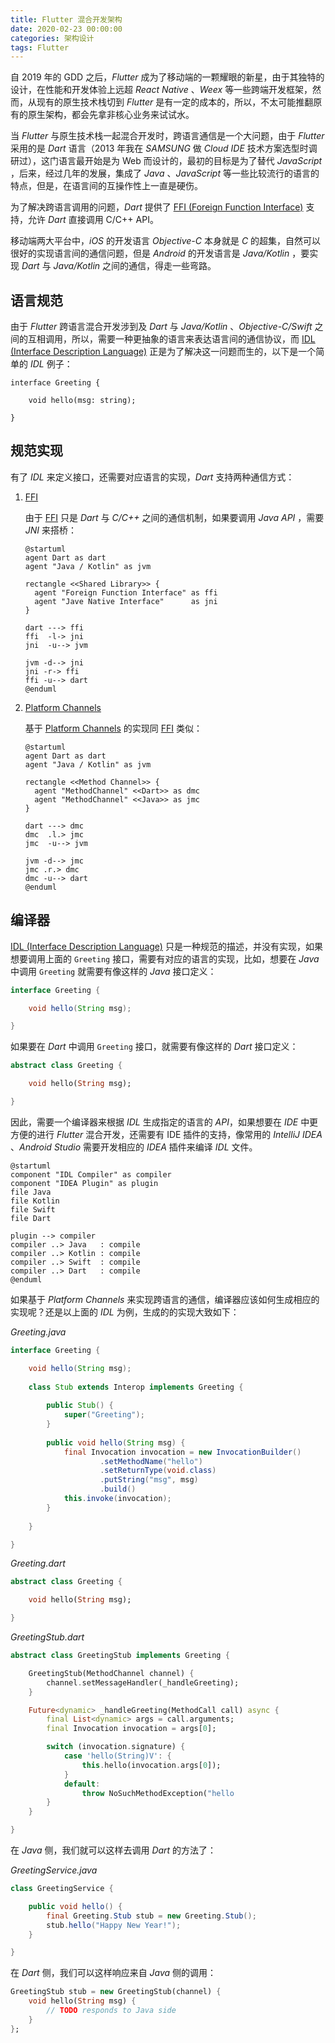 ```yaml
---
title: Flutter 混合开发架构
date: 2020-02-23 00:00:00
categories: 架构设计
tags: Flutter
---
```


自 2019 年的 GDD 之后，*Flutter* 成为了移动端的一颗耀眼的新星，由于其独特的设计，在性能和开发体验上远超 *React Native* 、*Weex* 等一些跨端开发框架，然而，从现有的原生技术栈切到 *Flutter* 是有一定的成本的，所以，不太可能推翻原有的原生架构，都会先拿非核心业务来试试水。

当 *Flutter* 与原生技术栈一起混合开发时，跨语言通信是一个大问题，由于 *Flutter* 采用的是 *Dart* 语言（2013 年我在 *SAMSUNG* 做 *Cloud IDE* 技术方案选型时调研过），这门语言最开始是为 Web 而设计的，最初的目标是为了替代 *JavaScript* ，后来，经过几年的发展，集成了 *Java*  、*JavaScript* 等一些比较流行的语言的特点，但是，在语言间的互操作性上一直是硬伤。

为了解决跨语言调用的问题，*Dart* 提供了 [FFI (Foreign Function Interface)](https://api.dart.dev/dev/dart-ffi/dart-ffi-library.html) 支持，允许 *Dart* 直接调用 C/C++ API。

移动端两大平台中，*iOS* 的开发语言 *Objective-C* 本身就是 *C* 的超集，自然可以很好的实现语言间的通信问题，但是 *Android* 的开发语言是 *Java/Kotlin* ，要实现 *Dart* 与 *Java/Kotlin* 之间的通信，得走一些弯路。

## 语言规范

由于 *Flutter* 跨语言混合开发涉到及 *Dart* 与 *Java/Kotlin* 、*Objective-C/Swift* 之间的互相调用，所以，需要一种更抽象的语言来表达语言间的通信协议，而 [IDL (Interface Description Language)](https://en.wikipedia.org/wiki/Interface_description_language) 正是为了解决这一问题而生的，以下是一个简单的 *IDL* 例子：

```
interface Greeting {

    void hello(msg: string);

}
```

## 规范实现

有了 *IDL* 来定义接口，还需要对应语言的实现，*Dart* 支持两种通信方式：

1. [FFI](https://api.dart.dev/dev/dart-ffi/dart-ffi-library.html)

    由于 [FFI](https://api.dart.dev/dev/dart-ffi/dart-ffi-library.html) 只是 *Dart* 与 *C/C++* 之间的通信机制，如果要调用 *Java API* ，需要 *JNI* 来搭桥：
    
    ```plantuml
    @startuml
    agent Dart as dart
    agent "Java / Kotlin" as jvm

    rectangle <<Shared Library>> {
      agent "Foreign Function Interface" as ffi
      agent "Jave Native Interface"      as jni
    }

    dart ---> ffi
    ffi  -l-> jni
    jni  -u--> jvm

    jvm -d--> jni
    jni -r-> ffi
    ffi -u--> dart
    @enduml
    ```

1. [Platform Channels](https://flutter.dev/docs/development/platform-integration/platform-channels)

    基于 [Platform Channels](https://flutter.dev/docs/development/platform-integration/platform-channels) 的实现同 [FFI](https://api.dart.dev/dev/dart-ffi/dart-ffi-library.html) 类似：

    ```plantuml
    @startuml
    agent Dart as dart
    agent "Java / Kotlin" as jvm

    rectangle <<Method Channel>> {
      agent "MethodChannel" <<Dart>> as dmc
      agent "MethodChannel" <<Java>> as jmc
    }

    dart ---> dmc
    dmc  .l.> jmc
    jmc  -u--> jvm

    jvm -d--> jmc
    jmc .r.> dmc
    dmc -u--> dart
    @enduml
    ```

## 编译器

[IDL (Interface Description Language)](https://en.wikipedia.org/wiki/Interface_description_language) 只是一种规范的描述，并没有实现，如果想要调用上面的 `Greeting` 接口，需要有对应的语言的实现，比如，想要在 *Java* 中调用 `Greeting` 就需要有像这样的 *Java* 接口定义：

```java
interface Greeting {

    void hello(String msg);

}
```

如果要在 *Dart* 中调用 `Greeting` 接口，就需要有像这样的 *Dart* 接口定义：

```dart
abstract class Greeting {

    void hello(String msg);

}
```

因此，需要一个编译器来根据 *IDL* 生成指定的语言的 *API*，如果想要在 *IDE* 中更方便的进行 *Flutter* 混合开发，还需要有 IDE 插件的支持，像常用的 *IntelliJ IDEA* 、*Android Studio* 需要开发相应的 *IDEA* 插件来编译 *IDL* 文件。

```plantuml
@startuml
component "IDL Compiler" as compiler
component "IDEA Plugin" as plugin
file Java
file Kotlin
file Swift
file Dart

plugin --> compiler
compiler ..> Java   : compile
compiler ..> Kotlin : compile
compiler ..> Swift  : compile
compiler ..> Dart   : compile
@enduml
```

如果基于 *Platform Channels* 来实现跨语言的通信，编译器应该如何生成相应的实现呢？还是以上面的 *IDL* 为例，生成的的实现大致如下：

*Greeting.java*

```java
interface Greeting {

    void hello(String msg);
    
    class Stub extends Interop implements Greeting {
    
        public Stub() {
            super("Greeting");
        }
        
        public void hello(String msg) {
            final Invocation invocation = new InvocationBuilder()
                    .setMethodName("hello")
                    .setReturnType(void.class)
                    .putString("msg", msg)
                    .build()
            this.invoke(invocation);
        }
    
    }

}
```

*Greeting.dart*

```dart
abstract class Greeting {

    void hello(String msg);

}
```

*GreetingStub.dart*

```dart
abstract class GreetingStub implements Greeting {

    GreetingStub(MethodChannel channel) {
        channel.setMessageHandler(_handleGreeting);
    }

    Future<dynamic> _handleGreeting(MethodCall call) async {
        final List<dynamic> args = call.arguments;
        final Invocation invocation = args[0];

        switch (invocation.signature) {
            case 'hello(String)V': {
                this.hello(invocation.args[0]);
            }
            default:
                throw NoSuchMethodException("hello
        }
    }

}
```

在 *Java* 侧，我们就可以这样去调用 *Dart* 的方法了：

*GreetingService.java*

```java
class GreetingService {

    public void hello() {
        final Greeting.Stub stub = new Greeting.Stub();
        stub.hello("Happy New Year!");
    }

}
```

在 *Dart* 侧，我们可以这样响应来自 *Java* 侧的调用：

```dart
GreetingStub stub = new GreetingStub(channel) {
    void hello(String msg) {
        // TODO responds to Java side
    }
};
```
